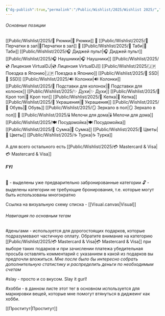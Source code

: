 ```yaml
---
{"dg-publish":true,"permalink":"/Public/Wishlist/2025/Wishlist 2025/","tags":["gardenEntry"]}
---
```


###### Основные позиции
[[Public/Wishlist/2025/🍻 Рюмки\|🍻 Рюмки]] 🔐 
[[Public/Wishlist/2025/🧤Перчатки в зал\|🧤Перчатки в зал]] 🔐
[[Public/Wishlist/2025/🐄 Таби\|🐄 Таби]] 
[[Public/Wishlist/2025/🎧 Диджей пульт\|🎧 Диджей пульт]]
[[Public/Wishlist/2025/🎧 Наушники\|🎧 Наушники]] 
[[Public/Wishlist/2025/💿 Лицензия VirtualDJ\|💿 Лицензия VirtualDJ]] 
[[Public/Wishlist/2025/🇯🇵 Поездка в Японию\|🇯🇵 Поездка в Японию]] 
[[Public/Wishlist/2025/💾 SSD\|💾 SSD]] 
[[Public/Wishlist/2025/🔊 Колонки\|🔊 Колонки]] 
[[Public/Wishlist/2025/🔺 Подставки для колонок\|🔺 Подставки для колонок]]
[[Public/Wishlist/2025/✨ Духи\|✨ Духи]] 
[[Public/Wishlist/2025/👕 Кроп топ\|👕 Кроп топ]] 
[[Public/Wishlist/2025/🧢 Кепка\|🧢 Кепка]] 
[[Public/Wishlist/2025/💍 Украшения\|💍 Украшения]] 
[[Public/Wishlist/2025/👟 Обувь\|👟 Обувь]] 
[[Public/Wishlist/2025/🪞 Зеркало в пол\|🪞 Зеркало в пол]] 🔐 
[[Public/Wishlist/2025/🕯️ Мелочи для дома\|🕯️ Мелочи для дома]] 
[[Public/Wishlist/2025/🍽️ Посудомойка\|🍽️ Посудомойка]] 
[[Public/Wishlist/2025/👜 Сумка\|👜 Сумка]] 
[[Public/Wishlist/2025/💐 Цветы\|💐 Цветы]] 
[[Public/Wishlist/2025/☕ Турка\|☕ Турка]]

А для всего остального есть [[Public/Wishlist/2025/💳 Mastercard & Visa\|💳 Mastercard & Visa]]

###### **FYI**
🔐 - выделены уже предварительно забронированные категории
🔓 - выделены категории не требующие бронирования, т.е. которые могут быть использованы многократно

Ссылка на визуальную схему списка - [[Visual.canvas|Visual]] 

###### *Навигация по основным тегам*
#деньгами - используется для дорогостоящих подарков, которые подразумевают частичную оплату. Обратите внимание на категорию  [[Public/Wishlist/2025/💳 Mastercard & Visa\|💳 Mastercard & Visa]] при выборе таких подарков и при зачислении платежа убедительная просьба оставлять комментарий с указанием в какой из подарков вы предпочли вложиться. *Мне после было бы интересно собрать дополнительную статистику и распределить деньги по необходимым счетам*

#slay - просто и со вкусом. Slay it gurl!

#хобби - в данном листе этот тег в основном используется для маркировки вещей, которые мне помогут втянуться в диджеинг как хобби. 


[[Проститут\|Проститут]]